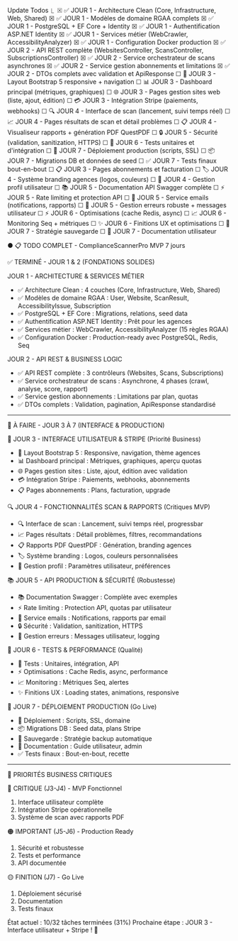  Update Todos
  ⎿  ☒ ✅ JOUR 1 - Architecture Clean (Core, Infrastructure, Web, Shared)
     ☒ ✅ JOUR 1 - Modèles de domaine RGAA complets
     ☒ ✅ JOUR 1 - PostgreSQL + EF Core + Identity
     ☒ ✅ JOUR 1 - Authentification ASP.NET Identity
     ☒ ✅ JOUR 1 - Services métier (WebCrawler, AccessibilityAnalyzer)
     ☒ ✅ JOUR 1 - Configuration Docker production
     ☒ ✅ JOUR 2 - API REST complète (WebsitesController, ScansController, SubscriptionsController)
     ☒ ✅ JOUR 2 - Service orchestrateur de scans asynchrones
     ☒ ✅ JOUR 2 - Service gestion abonnements et limitations
     ☒ ✅ JOUR 2 - DTOs complets avec validation et ApiResponse
     ☐ 🎨 JOUR 3 - Layout Bootstrap 5 responsive + navigation
     ☐ 📊 JOUR 3 - Dashboard principal (métriques, graphiques)
     ☐ 🌐 JOUR 3 - Pages gestion sites web (liste, ajout, édition)
     ☐ 💳 JOUR 3 - Intégration Stripe (paiements, webhooks)
     ☐ 🔍 JOUR 4 - Interface de scan (lancement, suivi temps réel)
     ☐ 📈 JOUR 4 - Pages résultats de scan et détail problèmes
     ☐ 📋 JOUR 4 - Visualiseur rapports + génération PDF QuestPDF
     ☐ 🔒 JOUR 5 - Sécurité (validation, sanitization, HTTPS)
     ☐ 🧪 JOUR 6 - Tests unitaires et d'intégration
     ☐ 🚀 JOUR 7 - Déploiement production (scripts, SSL)
     ☐ 📦 JOUR 7 - Migrations DB et données de seed
     ☐ ✅ JOUR 7 - Tests finaux bout-en-bout
     ☐ 📋 JOUR 3 - Pages abonnements et facturation
     ☐ 🏷️ JOUR 4 - Système branding agences (logos, couleurs)
     ☐ 👤 JOUR 4 - Gestion profil utilisateur
     ☐ 📚 JOUR 5 - Documentation API Swagger complète
     ☐ ⚡ JOUR 5 - Rate limiting et protection API
     ☐ 📧 JOUR 5 - Service emails (notifications, rapports)
     ☐ 🚨 JOUR 5 - Gestion erreurs robuste + messages utilisateur
     ☐ ⚡ JOUR 6 - Optimisations (cache Redis, async)
     ☐ 📈 JOUR 6 - Monitoring Seq + métriques
     ☐ ✨ JOUR 6 - Finitions UX et optimisations
     ☐ 💾 JOUR 7 - Stratégie sauvegarde
     ☐ 📖 JOUR 7 - Documentation utilisateur

● 📋 TODO COMPLET - ComplianceScannerPro MVP 7 jours

  ✅ TERMINÉ - JOUR 1 & 2 (FONDATIONS SOLIDES)

  JOUR 1 - ARCHITECTURE & SERVICES MÉTIER

  - ✅ Architecture Clean : 4 couches (Core, Infrastructure, Web, Shared)
  - ✅ Modèles de domaine RGAA : User, Website, ScanResult, AccessibilityIssue, Subscription
  - ✅ PostgreSQL + EF Core : Migrations, relations, seed data
  - ✅ Authentification ASP.NET Identity : Prêt pour les agences
  - ✅ Services métier : WebCrawler, AccessibilityAnalyzer (15 règles RGAA)
  - ✅ Configuration Docker : Production-ready avec PostgreSQL, Redis, Seq

  JOUR 2 - API REST & BUSINESS LOGIC

  - ✅ API REST complète : 3 contrôleurs (Websites, Scans, Subscriptions)
  - ✅ Service orchestrateur de scans : Asynchrone, 4 phases (crawl, analyse, score, rapport)
  - ✅ Service gestion abonnements : Limitations par plan, quotas
  - ✅ DTOs complets : Validation, pagination, ApiResponse standardisé

  ---
  🔄 À FAIRE - JOUR 3 À 7 (INTERFACE & PRODUCTION)

  🎨 JOUR 3 - INTERFACE UTILISATEUR & STRIPE (Priorité Business)

  - 🎨 Layout Bootstrap 5 : Responsive, navigation, thème agences
  - 📊 Dashboard principal : Métriques, graphiques, aperçu quotas
  - 🌐 Pages gestion sites : Liste, ajout, édition avec validation
  - 💳 Intégration Stripe : Paiements, webhooks, abonnements
  - 📋 Pages abonnements : Plans, facturation, upgrade

  🔍 JOUR 4 - FONCTIONNALITÉS SCAN & RAPPORTS (Critiques MVP)

  - 🔍 Interface de scan : Lancement, suivi temps réel, progressbar
  - 📈 Pages résultats : Détail problèmes, filtres, recommandations
  - 📋 Rapports PDF QuestPDF : Génération, branding agences
  - 🏷️ Système branding : Logos, couleurs personnalisées
  - 👤 Gestion profil : Paramètres utilisateur, préférences

  📚 JOUR 5 - API PRODUCTION & SÉCURITÉ (Robustesse)

  - 📚 Documentation Swagger : Complète avec exemples
  - ⚡ Rate limiting : Protection API, quotas par utilisateur
  - 📧 Service emails : Notifications, rapports par email
  - 🔒 Sécurité : Validation, sanitization, HTTPS
  - 🚨 Gestion erreurs : Messages utilisateur, logging

  🧪 JOUR 6 - TESTS & PERFORMANCE (Qualité)

  - 🧪 Tests : Unitaires, intégration, API
  - ⚡ Optimisations : Cache Redis, async, performance
  - 📈 Monitoring : Métriques Seq, alertes
  - ✨ Finitions UX : Loading states, animations, responsive

  🚀 JOUR 7 - DÉPLOIEMENT PRODUCTION (Go Live)

  - 🚀 Déploiement : Scripts, SSL, domaine
  - 📦 Migrations DB : Seed data, plans Stripe
  - 💾 Sauvegarde : Stratégie backup automatique
  - 📖 Documentation : Guide utilisateur, admin
  - ✅ Tests finaux : Bout-en-bout, recette

  ---
  🎯 PRIORITÉS BUSINESS CRITIQUES

  🔴 CRITIQUE (J3-J4) - MVP Fonctionnel
  1. Interface utilisateur complète
  2. Intégration Stripe opérationnelle
  3. Système de scan avec rapports PDF

  🟠 IMPORTANT (J5-J6) - Production Ready
  1. Sécurité et robustesse
  2. Tests et performance
  3. API documentée

  🟡 FINITION (J7) - Go Live
  1. Déploiement sécurisé
  2. Documentation
  3. Tests finaux

  État actuel : 10/32 tâches terminées (31%)
  Prochaine étape : JOUR 3 - Interface utilisateur + Stripe ! 🚀